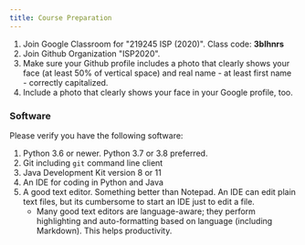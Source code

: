 ```yaml
---
title: Course Preparation
---
```


1. Join Google Classroom for "219245 ISP (2020)". Class code: **3blhnrs**
2. Join Github Organization "ISP2020".
3. Make sure your Github profile includes a photo that clearly shows your face (at least 50% of vertical space) and real name - at least first name - correctly capitalized.  
4. Include a photo that clearly shows your face in your Google profile, too.

### Software

Please verify you have the following software:

1. Python 3.6 or newer. Python 3.7 or 3.8 preferred.
2. Git including `git` command line client
3. Java Development Kit version 8 or 11
4. An IDE for coding in Python and Java
5. A good text editor. Something better than Notepad. An IDE can edit plain text files, but its cumbersome to start an IDE just to edit a file.
   * Many good text editors are language-aware; they perform highlighting and auto-formatting based on language (including Markdown).  This helps productivity.

